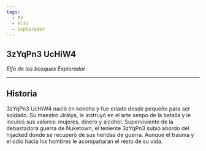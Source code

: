```yaml
---
tags:
  - PJ
  - Elfo
  - Explorador
---
```

## 3zYqPn3 UcHiW4
*Elfo de los bosques Explorador*
___
## Historia
3zYqPn3 UcHiW4 nació en konoha y fue criado desde pequeño para ser soldado. Su maestro Jiraiya, le instruyó en el arte senpo de la batalla y le inculcó sus valores: mujeres, dinero y alcohol. Superviviente de la debastadora guerra de Nuketown, el teniente 3zYqPn3 subió abordo del hijacked donde se recuperó de sus heridas de guerra. Aunque el trauma y el odio hacia los hombres le acompañaran el resto de su vida.



